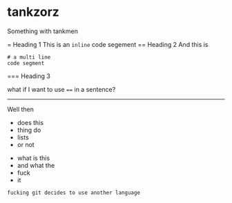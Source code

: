 tankzorz
=============================
Something with tankmen

= Heading 1
This is an `inline` code segement
== Heading 2
And this is
```
# a multi line
code segment
```
=== Heading 3

what if I want to use `==` in a sentence?

--------

Well then
* does this
* thing do
 * lists
 * or not

- what is this
- and what the
 - fuck
 - it

```
fucking git decides to use another language
```


